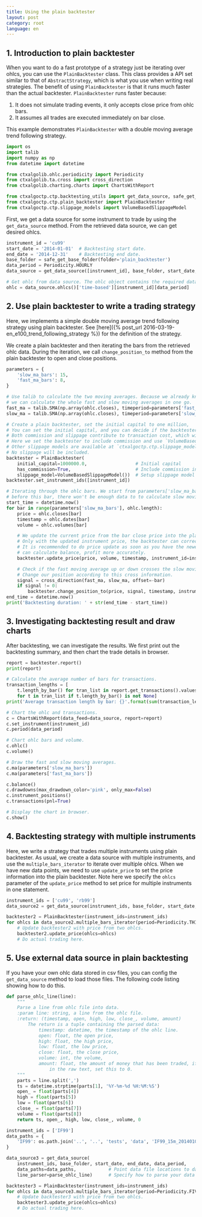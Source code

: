 ```yaml
---
title: Using the plain backtester
layout: post
category: root
language: en
---
```



## 1. Introduction to plain backtester

When you want to do a fast prototype of a strategy just be iterating over ohlcs, you can use the `PlainBacktester`
class. This class provides a API set similar to that of `AbstractStrategy`, which is what you use when writing
real strategies. The benefit of using `PlainBacktester` is that it runs much faster than the actual backtester.
`PlainBacktester` runs faster because:

1. It does not simulate trading events, it only accepts close price from ohlc bars.
2. It assumes all trades are executed immediately on bar close.

This example demonstrates `PlainBacktester` with a double moving average trend following strategy.


```python
import os
import talib
import numpy as np
from datetime import datetime

from ctxalgolib.ohlc.periodicity import Periodicity
from ctxalgolib.ta.cross import cross_direction
from ctxalgolib.charting.charts import ChartsWithReport

from ctxalgoctp.ctp.backtesting_utils import get_data_source, safe_get_base_folder
from ctxalgoctp.ctp.plain_backtester import PlainBacktester
from ctxalgoctp.ctp.slippage_models import VolumeBasedSlippageModel
```

First, we get a data source for some instrument to trade by using the `get_data_source` method.
From the retrieved data source, we can get desired ohlcs.

```python
instrument_id = 'cu99'
start_date = '2014-01-01'  # Backtesting start date.
end_date = '2014-12-31'    # Backtesting end date.
base_folder = safe_get_base_folder(folder='plain_backtester')
data_period = Periodicity.HOURLY
data_source = get_data_source([instrument_id], base_folder, start_date, end_date, data_period)

# Get ohlc from data source. The ohlc object contains the required data for the instrument.
ohlc = data_source.ohlcs()['time-based'][instrument_id][data_period]
```


## 2. Use plain backtester to write a trading strategy

Here, we implements a simple double moving average trend following strategy using plain backtester.
See [here]({% post_url 2016-03-19-en_e100_trend_following_strategy %}) for the definition of the strategy.

We create a plain backtester and then iterating the bars from the retrieved ohlc data. During the iteration,
we call `change_position_to` method from the plain backtester to open and close positions.


```python
parameters = {
    'slow_ma_bars': 15,
    'fast_ma_bars': 8,
}

# Use talib to calculate the two moving averages. Because we already know all the ohlc bars,
# we can calculate the whole fast and slow moving averages in one go.
fast_ma = talib.SMA(np.array(ohlc.closes), timeperiod=parameters['fast_ma_bars'])
slow_ma = talib.SMA(np.array(ohlc.closes), timeperiod=parameters['slow_ma_bars'])

# Create a plain backtester, set the initial capital to one million,
# You can set the initial capital, and you can decide if the backtester will include trade commission or slippage.
# Both commission and slippage contribute to transaction cost, which will affect your backtesting result.
# Here we set the backtester to include commission and use `VolumeBasedSlippageModel` to introduce slippage.
# Other slippage models are available at `ctxalgoctp.ctp.slippage_models'. If you set `slippage_model` to None,
# No slippage will be included.
backtester = PlainBacktester(
    initial_capital=1000000.0,                  # Initial capital
    has_commission=True,                        # Include commission in trading
    slippage_model=VolumeBasedSlippageModel())  # Setup slippage model
backtester.set_instrument_ids([instrument_id])

# Iterating through the ohlc bars. We start from parameters['slow_ma_bars'], because
# before this bar, there won't be enough data to to calculate slow moving average.
start_time = datetime.now()
for bar in range(parameters['slow_ma_bars'], ohlc.length):
    price = ohlc.closes[bar]
    timestamp = ohlc.dates[bar]
    volume = ohlc.volumes[bar]

    # We update the current price from the bar close price into the plain backtester. This is important.
    # Only with the updated instrument price, the backtester can correctly calculate balance, profit.
    # It is recommended to do price update as soon as you have the newest price, so the backtester
    # can calculate balance, profit more accurately.
    backtester.update_price(price, volume, timestamp, instrument_id=instrument_id)

    # Check if the fast moving average up or down crosses the slow moving average.
    # Change our position according to this cross information.
    signal = cross_direction(fast_ma, slow_ma, offset=-bar)
    if signal != 0:
        backtester.change_position_to(price, signal, timestamp, instrument_id=instrument_id)
end_time = datetime.now()
print('Backtesting duration: ' + str(end_time - start_time))
```

## 3. Investigating backtesting result and draw charts

After backtesting, we can investigate the results. We first print out the backtesting summary, and then chart the
trade details in browser.

```python
report = backtester.report()
print(report)

# Calculate the average number of bars for transactions.
transaction_lengths = [
    t.length_by_bar() for tran_list in report.get_transactions().values()
    for t in tran_list if t.length_by_bar() is not None]
print('Average transaction length by bar: {}'.format(sum(transaction_lengths) / len(transaction_lengths)))

# Chart the ohlc and transactions.
c = ChartsWithReport(data_feed=data_source, report=report)
c.set_instrument(instrument_id)
c.period(data_period)

# Chart ohlc bars and volume.
c.ohlc()
c.volume()

# Draw the fast and slow moving averages.
c.ma(parameters['slow_ma_bars'])
c.ma(parameters['fast_ma_bars'])

c.balance()
c.drawdowns(max_drawdown_color='pink', only_max=False)
c.instrument_positions()
c.transactions(pnl=True)

# Display the chart in browser.
c.show()
```

## 4. Backtesting strategy with multiple instruments

Here, we write a strategy that trades multiple instruments using plain backtester. As usual, we create a data source
with multiple instruments, and use the `multiple_bars_iterator` to iterate over multiple ohlcs. When we have new data
points, we need to use `update_price` to set the price information into the plain backtester. Note here we specify
the `ohlcs` parameter of the `update_price` method to set price for multiple instruments in one statement.


```python
instrument_ids = ['cu99', 'rb99']
data_source2 = get_data_source(instrument_ids, base_folder, start_date, end_date, data_period)

backtester2 = PlainBacktester(instrument_ids=instrument_ids)
for ohlcs in data_source2.multiple_bars_iterator(period=Periodicity.THIRTY_MINUTE, instrument_ids=instrument_ids):
    # Update backtester2 with price from two ohlcs.
    backtester2.update_price(ohlcs=ohlcs)
    # Do actual trading here.
```

## 5. Use external data source in plain backtesting

If you have your own ohlc data stored in csv files, you can config the `get_data_source` method to load those files.
The following code listing showing how to do this.


```python
def parse_ohlc_line(line):
    """
    Parse a line from ohlc file into data.
    :param line: string, a line from the ohlc file.
    :return: (timestamp, open, high, low, close_, volume, amount)
        The return is a tuple containing the parsed data:
            timestamp: datetime, the timestamp of the ohlc line.
            open: float, the open price,
            high: float, the high price,
            low: float, the low price,
            close: float, the close price,
            volume: int, the volume,
            amount: float, the amount of money that has been traded, if there is no amount data
                in the raw text, set this to 0.
    """
    parts = line.split(',')
    ts = datetime.strptime(parts[1], '%Y-%m-%d %H:%M:%S')
    open_ = float(parts[4])
    high = float(parts[5])
    low = float(parts[6])
    close_ = float(parts[7])
    volume = float(parts[8])
    return ts, open_, high, low, close_, volume, 0

instrument_ids = ['IF99']
data_paths = {
    'IF99': os.path.join('..', '..', 'tests', 'data', 'IF99_15m_20140101_20141231.csv')
}

data_source3 = get_data_source(
    instrument_ids, base_folder, start_date, end_date, data_period,
    data_paths=data_paths,            # Point data file locations to data source.
    line_parser=parse_ohlc_line)      # Specify how to parse your data files.

backtester3 = PlainBacktester(instrument_ids=instrument_ids)
for ohlcs in data_source3.multiple_bars_iterator(period=Periodicity.FIVE_MINUTE, instrument_ids=instrument_ids):
    # Update backtester3 with price from two ohlcs.
    backtester3.update_price(ohlcs=ohlcs)
    # Do actual trading here.

```
